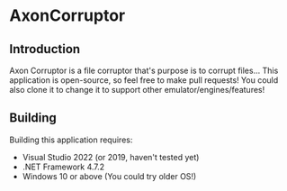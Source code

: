 # AxonCorruptor

## Introduction

Axon Corruptor is a file corruptor that's purpose is to corrupt files... This application is open-source, so feel free to make pull requests! You could also clone it to change it to support other emulator/engines/features!

## Building

Building this application requires:

* Visual Studio 2022 (or 2019, haven't tested yet)
* .NET Framework 4.7.2
* Windows 10 or above (You could try older OS!)
